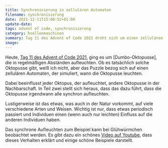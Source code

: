 ```yaml
---
title: Synchronisierung in zellulären Automaten
filename: synchronisierung
date: 2021-12-11T15:08:52+01:00
update-date:
tags: advent of code, synchronisierung
category: hoellenmaschinen
summary: Tag 11 des Advent of Code 2021 dreht sich um einen zellulären Automaten, dessen Zellen sich irgendwann synchronisieren und sich alle im selben Takt verändern.
image:
---
```


Heute, [Tag 11 des Advent of Code 2021](https://adventofcode.com/2021/day/11), ging es um [Dumbo-Oktopusse], die in regelmäßigen Abständen aufleuchten. Ob es tatsächlich solche Oktopusse gibt, weiß ich nicht, aber das Puzzle bezog sich auf einen zellulären Automaten, der simuliert, wann die Oktopusse leuchten.

Dabei beeinflusst jeder Oktopus, der aufleuchtet, andere Oktopusse in der Nachbarschaft. In Teil zwei stellt sich heraus, dass das dazu führt, dass die Oktopusse irgendwann alle synchron aufleuchten.

Lustigerweise ist das etwas, was auch in der Natur vorkommt, auf viele verschiedene Arten und Weisen. Wichtig ist nur, dass etwas periodisch passiert und Individuen einen (wenn auch nur leichten) Einfluss auf die anderen Individuen haben.

Das synchrone Aufleuchten zum Beispiel kann bei Glühwürmchen beobachtet werden. Es gibt dazu ein schönes [Video auf Youtube](https://www.youtube.com/watch?v=t-_VPRCtiUg), dass dieses Verhalten erklärt und einige schöne Beispiele darstellt.

